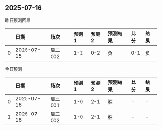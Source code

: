

 ## 2025-07-16

昨日预测回顾

|    | 日期         | 场次    | 预测1   | 预测2   | 预测结果   | 比分   | 结果   |
|---:|:-----------|:------|:------|:------|:-------|:-----|:-----|
|  0 | 2025-07-15 | 周二002 | 1-2   | 0-2   | 负      | 0-1  | 负    |

今日预测

|    | 日期         | 场次    | 预测1   | 预测2   | 预测结果   | 比分   | 结果   |
|---:|:-----------|:------|:------|:------|:-------|:-----|:-----|
|  0 | 2025-07-16 | 周三001 | 1-0   | 2-1   | 胜      | -    | -    |
|  1 | 2025-07-16 | 周三002 | 1-0   | 2-1   | 胜      | -    | -    |